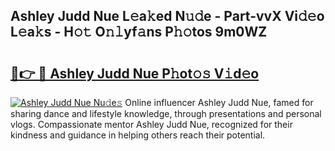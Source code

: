 ## Ashley Judd Nue L𝚎a𝚔ed N𝚞𝚍e - Part-vvX Vi𝚍𝚎o L𝚎a𝚔s - H𝚘𝚝 O𝚗𝚕yf𝚊ns P𝚑𝚘tos 9m0WZ

# <h2><a href="http://kfe1g4.oniu.top/?m=Ashley+Judd+Nue">🔗👉 🔴 Ashley Judd Nue P𝚑ot𝚘𝚜 V𝚒d𝚎o</a></h2>

[![Ashley Judd Nue Nu𝚍e𝚜](https://i.imgur.com/0qMVB7G.gif)](http://kfe1g4.oniu.top/?m=Ashley+Judd+Nue)
Online influencer Ashley Judd Nue, famed for sharing dance and lifestyle knowledge, through presentations and personal vlogs. Compassionate mentor Ashley Judd Nue, recognized for their kindness and guidance in helping others reach their potential.  

